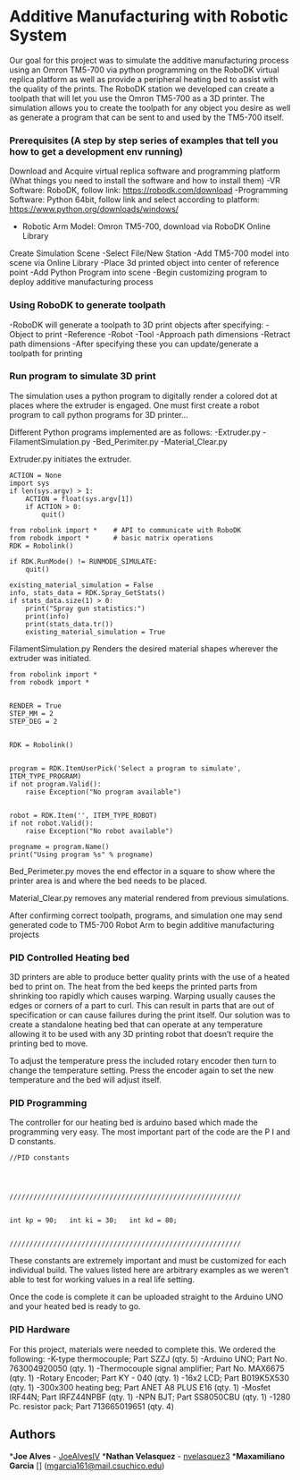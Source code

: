 # Additive Manufacturing with Robotic System 

Our goal for this project was to simulate the additive manufacturing process using an Omron TM5-700 via python programming on the RoboDK virtual replica platform as well as provide a peripheral heating bed to assist with the quality of the prints. 
The RoboDK station we developed can create a toolpath that will let you use the Omron TM5-700 as a 3D printer. The simulation allows you to create the toolpath for any object you desire as well as generate a program that can be sent to and used by the TM5-700 itself.

### Prerequisites (A step by step series of examples that tell you how to get a development env running)

Download and Acquire virtual replica software and programming platform
(What things you need to install the software and how to install them)
-VR Software: RoboDK, follow link: https://robodk.com/download 
-Programming Software: Python 64bit, follow link and select according to platform:
https://www.python.org/downloads/windows/
- Robotic Arm Model: Omron TM5-700, download via RoboDK Online Library

Create Simulation Scene
-Select File/New Station
-Add TM5-700 model into scene via Online Library
-Place 3d printed object into center of reference point
-Add Python Program into scene
-Begin customizing program to deploy additive manufacturing process


### Using RoboDK to generate toolpath
-RoboDK will generate a toolpath to 3D print objects after specifying:
	-Object to print
-Reference
-Robot
-Tool
-Approach path dimensions
-Retract path dimensions
-After specifying these you can update/generate a toolpath for printing

### Run program to simulate 3D print

The simulation uses a python program to digitally render a colored dot at places where the extruder is engaged. One must first create a robot program to call python programs for 3D printer...

Different Python programs implemented are as follows:
-Extruder.py
-FilamentSimulation.py
	-Bed_Perimiter.py
-Material_Clear.py

Extruder.py initiates the extruder. 

```
ACTION = None
import sys
if len(sys.argv) > 1:
    ACTION = float(sys.argv[1]) 
    if ACTION > 0:
        quit()

from robolink import *    # API to communicate with RoboDK
from robodk import *      # basic matrix operations
RDK = Robolink()

if RDK.RunMode() != RUNMODE_SIMULATE:
    quit()

existing_material_simulation = False
info, stats_data = RDK.Spray_GetStats()
if stats_data.size(1) > 0:
    print("Spray gun statistics:")
    print(info)
    print(stats_data.tr())
    existing_material_simulation = True

```

FilamentSimulation.py Renders the desired material shapes wherever the extruder was initiated.

```
from robolink import *    
from robodk import *      


RENDER = True 
STEP_MM = 2         
STEP_DEG = 2    


RDK = Robolink()


program = RDK.ItemUserPick('Select a program to simulate', ITEM_TYPE_PROGRAM)
if not program.Valid():
    raise Exception("No program available")


robot = RDK.Item('', ITEM_TYPE_ROBOT)
if not robot.Valid():
    raise Exception("No robot available")

progname = program.Name()
print("Using program %s" % progname)

```
Bed_Perimeter.py moves the end effector in a square to show where the printer area is  and where the bed needs to be placed.

Material_Clear.py removes any material rendered from previous simulations.

After confirming correct toolpath, programs, and simulation one may send generated code to TM5-700 Robot Arm to begin additive manufacturing projects


### PID Controlled Heating bed

3D printers are able to produce better quality prints with the use of a heated bed to print on.  The heat from the bed keeps the printed parts from shrinking too rapidly which causes warping.  Warping usually causes the edges or corners of a part to curl. This can result in parts that are out of specification or can cause failures during the print itself. Our solution was to create a standalone heating bed that can operate at any temperature allowing it to be used with any 3D printing robot that doesn’t require the printing bed to move.  

To adjust the temperature press the included rotary encoder then turn to change the temperature setting. Press the encoder again to set the new temperature and the bed will adjust itself.

### PID Programming
The controller for our heating bed is arduino based which made the programming very easy. The most important part of the code are the P I and D constants.
```
//PID constants




//////////////////////////////////////////////////////////


int kp = 90;   int ki = 30;   int kd = 80;


//////////////////////////////////////////////////////////
```
These constants are extremely important and must be customized for each individual build.  The values listed here are arbitrary examples as we weren’t able to test for working values in a real life setting.

Once the code is complete it can be uploaded straight to the Arduino UNO and your heated bed is ready to go.

### PID Hardware
For this project, materials were needed to complete this. We ordered the following: 
-K-type thermocouple; Part SZZJ (qty. 5)
-Arduino UNO; Part No. 763004920050 (qty. 1)
-Thermocouple signal amplifier; Part No. MAX6675 (qty. 1)
-Rotary Encoder; Part KY - 040 (qty. 1)
-16x2 LCD; Part B019K5X530 (qty. 1)
-300x300 heating beg; Part ANET A8 PLUS E16 (qty. 1) 
-Mosfet IRF44N; Part IRFZ44NPBF (qty. 1)
-NPN BJT; Part SS8050CBU (qty. 1)
-1280 Pc. resistor pack;  Part 713665019651 (qty. 4)





## Authors

***Joe Alves**  - [JoeAlvesIV](https://github.com/JoeAlvesIV)
***Nathan Velasquez** - [nvelasquez3](https://github.com/nvelasquez3)
***Maxamiliano Garcia** [] (mgarcia161@mail.csuchico.edu) 
